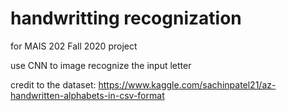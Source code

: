 # handwritting recognization
for MAIS 202 Fall 2020 project

use CNN to image recognize the input letter

credit to the dataset:
https://www.kaggle.com/sachinpatel21/az-handwritten-alphabets-in-csv-format 
